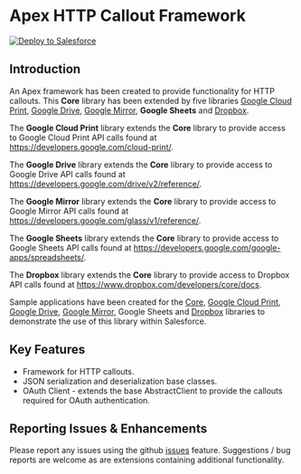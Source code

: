 Apex HTTP Callout Framework
===========================

<a href="https://githubsfdeploy.herokuapp.com?owner=financialforcedev&repo=ffhttp-core">
    <img alt="Deploy to Salesforce"
        src="https://raw.githubusercontent.com/afawcett/githubsfdeploy/master/src/main/webapp/resources/img/deploy.png">
</a>

Introduction
------------

An Apex framework has been created to provide functionality for HTTP callouts. This **Core** library has been extended by five libraries [Google Cloud Print](https://github.com/financialforcedev/ffhttp-googlecloudprint), [Google Drive](https://github.com/financialforcedev/ffhttp-googledrive), [Google Mirror](https://github.com/financialforcedev/ffhttp-googlemirror), **Google Sheets** and [Dropbox](https://github.com/financialforcedev/ffhttp-dropbox).

The **Google Cloud Print** library extends the **Core** library to provide access to Google Cloud Print API calls found at https://developers.google.com/cloud-print/.

The **Google Drive** library extends the **Core** library to provide access to Google Drive API calls found at https://developers.google.com/drive/v2/reference/.

The **Google Mirror** library extends the **Core** library to provide access to Google Mirror API calls found at https://developers.google.com/glass/v1/reference/.

The **Google Sheets** library extends the **Core** library to provide access to Google Sheets API calls found at https://developers.google.com/google-apps/spreadsheets/.

The **Dropbox** library extends the **Core** library to provide access to Dropbox API calls found at https://www.dropbox.com/developers/core/docs.

Sample applications have been created for the [Core](https://github.com/financialforcedev/ffhttp-core-samples), [Google Cloud Print](https://github.com/financialforcedev/ffhttp-googlecloudprint-samples), [Google Drive](https://github.com/financialforcedev/ffhttp-googledrive-samples), [Google Mirror](https://github.com/financialforcedev/ffhttp-googlemirror-samples), Google Sheets and [Dropbox](https://github.com/financialforcedev/ffhttp-dropbox-samples) libraries to demonstrate the use of this library within Salesforce.

Key Features
------------
+ Framework for HTTP callouts.
+ JSON serialization and deserialization base classes.
+ OAuth Client - extends the base AbstractClient to provide the callouts required for OAuth authentication.

Reporting Issues & Enhancements
-------------------------------
Please report any issues using the github [issues](https://github.com/financialforcedev/ffhttp-core/issues) feature. Suggestions / bug reports are welcome as are extensions containing additional functionality.
